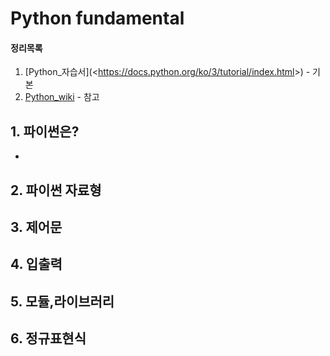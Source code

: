 # Python fundamental

#### 정리목록

1. [Python_자습서](<<https://docs.python.org/ko/3/tutorial/index.html>>) - 기본
2. [Python_wiki](<https://wikidocs.net/17090>) - 참고



## 1. 파이썬은?

- 



## 2. 파이썬 자료형



## 3. 제어문



## 4. 입출력



## 5. 모듈,라이브러리



## 6. 정규표현식